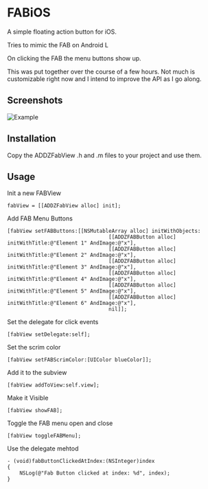 # FABiOS

A simple floating action button for iOS.

Tries to mimic the FAB on Android L

On clicking the FAB the menu buttons show up.

This was put together over the course of a few hours.
Not much is customizable right now and I intend to improve the API as I go along.

## Screenshots
![Example](http://i.imgur.com/uN75tvT.gif)


## Installation

Copy the ADDZFabView .h and .m files to your project and use them.

## Usage

Init a new FABView

````
fabView = [[ADDZFabView alloc] init];
````
Add FAB Menu Buttons
````
[fabView setFABButtons:[[NSMutableArray alloc] initWithObjects:
                                 [[ADDZFABButton alloc] initWithTitle:@"Element 1" AndImage:@"x"],
                                 [[ADDZFABButton alloc] initWithTitle:@"Element 2" AndImage:@"x"],
                                 [[ADDZFABButton alloc] initWithTitle:@"Element 3" AndImage:@"x"],
                                 [[ADDZFABButton alloc] initWithTitle:@"Element 4" AndImage:@"x"],
                                 [[ADDZFABButton alloc] initWithTitle:@"Element 5" AndImage:@"x"],
                                 [[ADDZFABButton alloc] initWithTitle:@"Element 6" AndImage:@"x"],
                                 nil]];
````
Set the delegate for click events
````
[fabView setDelegate:self];
````
Set the scrim color
````
[fabView setFABScrimColor:[UIColor blueColor]];
````
Add it to the subview
````
[fabView addToView:self.view];
````
Make it Visible
````
[fabView showFAB];
````
Toggle the FAB menu open and close
````
[fabView toggleFABMenu];
````
Use the delegate mehtod
````
- (void)fabButtonClickedAtIndex:(NSInteger)index
{
    NSLog(@"Fab Button clicked at index: %d", index);
}
````
